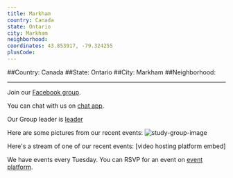 ```yaml
---
title: Markham
country: Canada
state: Ontario
city: Markham
neighborhood: 
coordinates: 43.853917, -79.324255
plusCode:
---
```


##Country: Canada
##State: Ontario
##City: Markham
##Neighborhood: 
*****
Join our [Facebook group](https://www.facebook.com/groups/free.code.camp.markham).

You can chat with us on [chat app]().

Our Group leader is [leader]()

Here are some pictures from our recent events:
![study-group-image]()

Here's a stream of one of our recent events:
[video hosting platform embed]

We have events every Tuesday. You can RSVP for an event on [event platform]().
